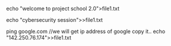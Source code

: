 echo "welcome to project school 2.0">file1.txt

echo "cybersecurity session">>file1.txt

ping google.com //we will get ip address of google copy it..
echo "142.250.76.174">>file1.txt
